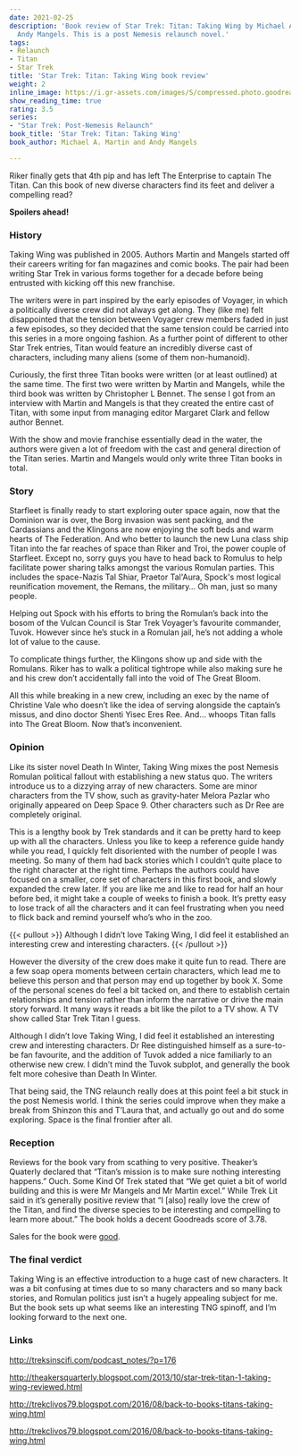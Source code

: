 ```yaml
---
date: 2021-02-25
description: 'Book review of Star Trek: Titan: Taking Wing by Michael A. Martin and
  Andy Mangels. This is a post Nemesis relaunch novel.'
tags:
- Relaunch
- Titan
- Star Trek
title: 'Star Trek: Titan: Taking Wing book review'
weight: 2
inline_image: https://i.gr-assets.com/images/S/compressed.photo.goodreads.com/books/1388357417l/64004.jpg
show_reading_time: true
rating: 3.5
series:
- "Star Trek: Post-Nemesis Relaunch"
book_title: 'Star Trek: Titan: Taking Wing'
book_author: Michael A. Martin and Andy Mangels

---
```

Riker finally gets that 4th pip and has left The Enterprise to captain The Titan. Can this book of new diverse characters find its feet and deliver a compelling read?

**Spoilers ahead!**

<!--more-->

### History

Taking Wing was published in 2005. Authors Martin and Mangels started off their careers writing for fan magazines and comic books. The pair had been writing Star Trek in various forms together for a decade before being entrusted with kicking off this new franchise. 

The writers were in part inspired by the early episodes of Voyager, in which a politically diverse crew did not always get along. They (like me) felt disappointed that the tension between Voyager crew members faded in just a few episodes, so they decided that the same tension could be carried into this series in a more ongoing fashion. As a further point of different to other Star Trek entries, Titan would feature an incredibly diverse cast of characters, including many aliens (some of them non-humanoid).

Curiously, the first three Titan books were written (or at least outlined) at the same time. The first two were written by Martin and Mangels, while the third book was written by Christopher L Bennet. The sense I got from an interview with Martin and Mangels is that they created the entire cast of Titan, with some input from managing editor Margaret Clark and fellow author Bennet.

With the show and movie franchise essentially dead in the water, the authors were given a lot of freedom with the cast and general direction of the Titan series. Martin and Mangels would only write three Titan books in total.


### Story

Starfleet is finally ready to start exploring outer space again, now that the Dominion war is over, the Borg invasion was sent packing, and the Cardassians and the Klingons are now enjoying the soft beds and warm hearts of The Federation. And who better to launch the new Luna class ship Titan into the far reaches of space than Riker and Troi, the power couple of Starfleet. 
Except no, sorry guys you have to head back to Romulus to help facilitate power sharing talks amongst the various Romulan parties. This includes the space-Nazis Tal Shiar, Praetor Tal'Aura, Spock's most logical reunification movement, the Remans, the military… Oh man, just so many people.

Helping out Spock with his efforts to bring the Romulan’s back into the bosom of the Vulcan Council is Star Trek Voyager’s favourite commander, Tuvok. However since he’s stuck in a Romulan jail, he’s not adding a whole lot of value to the cause.

To complicate things further, the Klingons show up and side with the Romulans. Riker has to walk a political tightrope while also making sure he and his crew don’t accidentally fall into the void of The Great Bloom. 

All this while breaking in a new crew, including an exec by the name of Christine Vale who doesn’t like the idea of serving alongside the captain’s missus, and dino doctor Shenti Yisec Eres Ree.
And… whoops Titan falls into The Great Bloom. Now that’s inconvenient. 

### Opinion

Like its sister novel Death In Winter, Taking Wing mixes the post Nemesis Romulan political fallout with establishing a new status quo. The writers introduce us to a dizzying array of new characters. Some are minor characters from the TV show, such as gravity-hater Melora Pazlar who originally appeared on Deep Space 9. Other characters such as Dr Ree are completely original.

This is a lengthy book by Trek standards and it can be pretty hard to keep up with all the characters. Unless you like to keep a reference guide handy while you read, I quickly felt disoriented with the number of people I was meeting. So many of them had back stories which I couldn’t quite place to the right character at the right time. Perhaps the authors could have focused on a smaller, core set of characters in this first book, and slowly expanded the crew later. If you are like me and like to read for half an hour before bed, it might take a couple of weeks to finish a book. It’s pretty easy to lose track of all the characters and it can feel frustrating when you need to flick back and remind yourself who’s who in the zoo.

{{< pullout >}}
Although I didn’t love Taking Wing, I did feel it established an interesting crew and interesting characters.
{{< /pullout >}}

However the diversity of the crew does make it quite fun to read. There are a few soap opera moments between certain characters, which lead me to believe this person and that person may end up together by book X. Some of the personal scenes do feel a bit tacked on, and there to establish certain relationships and tension rather than inform the narrative or drive the main story forward. It many ways it reads a bit like the pilot to a TV show. A TV show called Star Trek Titan I guess.

Although I didn’t love Taking Wing, I did feel it established an interesting crew and interesting characters. Dr Ree distinguished himself as a sure-to-be fan favourite, and the addition of Tuvok added a nice familiarly to an otherwise new crew. I didn’t mind the Tuvok subplot, and generally the book felt more cohesive than Death In Winter.

That being said, the TNG relaunch really does at this point feel a bit stuck in the post Nemesis world. I think the series could improve when they make a break from Shinzon this and T’Laura that, and actually go out and do some exploring. Space is the final frontier after all.

### Reception

Reviews for the book vary from scathing to very positive. Theaker’s Quaterly declared that “Titan’s mission is to make sure nothing interesting happens.” Ouch. Some Kind Of Trek stated that “We get quiet a bit of world building and this is were Mr Mangels and Mr Martin excel.” While Trek Lit said in it’s generally positive review that “I [also] really love the crew of the Titan, and find the diverse species to be interesting and compelling to learn more about.” The book holds a decent Goodreads score of 3.78.

Sales for the book were [good](/about/sales-data).

### The final verdict

Taking Wing is an effective introduction to a huge cast of new characters. It was a bit confusing at times due to so many characters and so many back stories, and Romulan politics just isn’t a hugely appealing subject for me. But the book sets up what seems like an interesting TNG spinoff, and I’m looking forward to the next one.

### Links

http://treksinscifi.com/podcast_notes/?p=176

http://theakersquarterly.blogspot.com/2013/10/star-trek-titan-1-taking-wing-reviewed.html

http://trekclivos79.blogspot.com/2016/08/back-to-books-titans-taking-wing.html

http://trekclivos79.blogspot.com/2016/08/back-to-books-titans-taking-wing.html